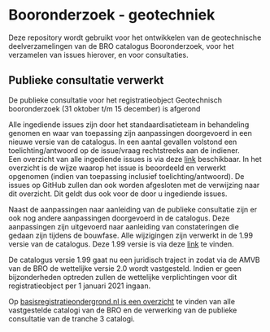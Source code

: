 # Booronderzoek - geotechniek
Deze repository wordt gebruikt voor het ontwikkelen van de geotechnische deelverzamelingen van de BRO catalogus Booronderzoek, voor het verzamelen van issues hierover, en voor consultaties. 

## Publieke consultatie verwerkt

De publieke consultatie voor het registratieobject Geotechnisch booronderzoek (31 oktober t/m 15 december) is afgerond


Alle ingediende issues zijn door het standaardisatieteam in behandeling genomen en waar van toepassing zijn aanpassingen doorgevoerd in een nieuwe versie van de catalogus. In een aantal gevallen volstond een toelichting/antwoord op de issue/vraag rechtstreeks aan de indiener.  
Een overzicht van alle ingediende issues is via deze [link][6] beschikbaar. In het overzicht is de wijze waarop het issue is beoordeeld en verwerkt opgenomen (indien van toepassing inclusief toelichting/antwoord). De issues op GitHub zullen dan ook worden afgesloten met de verwijzing naar dit overzicht. Dit geldt dus ook voor de door u ingediende issues. 

Naast de aanpassingen naar aanleiding van de publieke consultatie zijn er ook nog andere aanpassingen doorgevoerd in de catalogus. Deze aanpassingen zijn uitgevoerd naar aanleiding van constateringen die gedaan zijn tijdens de bouwfase. Alle wijzigingen zijn verwerkt in de 1.99 versie van de catalogus. Deze 1.99 versie is via deze [link][7] te vinden.

De catalogus versie 1.99 gaat nu een juridisch traject in zodat via de AMVB van de BRO de wettelijke versie 2.0 wordt vastgesteld. Indien er geen bijzonderheden optreden zullen de wettelijke verplichtingen voor dit registratieobject per 1 januari 2021 ingaan.

Op [basisregistratieondergrond.nl is een overzicht][8] te vinden van alle vastgestelde catalogi van de BRO en de verwerking van de publieke consultatie van de tranche 3 catalogi.

[1]: https://github.com/BROprogramma/BHR-GT/raw/gh-pages/20191031%20Catalogus%20Booronderzoek%20-%20Geotechnische%20boormonsteranalyse%20en%20Geotechnische%20boormonsterbeschrijving.pdf
[2]: https://github.com/BROprogramma/BHR-GT/blob/gh-pages/consultatie-instructie.md
[3]: https://github.com/BROprogramma/BHR-GT/raw/gh-pages/Inleiding_catalogus_BHRGT_1.9%20okt2019.pdf
[4]: https://github.com/BROprogramma/BHR-GT/issues?utf8=%E2%9C%93&q=is%3Aissue+label%3A%22Bevinding+realisatie%22+label%3A%22tranche+2%22+
[5]: https://github.com/BROprogramma/BHR-GT/issues?utf8=%E2%9C%93&q=is%3Aissue+label%3A%22tranche+2%22+label%3A%22beheerrelease+2020-1%22+
[6]: https://basisregistratieondergrond.nl/publish/library/265/terugkoppeling_publieke_consultatie_bhr-gt.xlsx
[7]: https://basisregistratieondergrond.nl/publish/library/265/catalogus_geotechische_boormonsterbeschrijving_en_analyse_v1_99_docx.pdf
[8]: https://basisregistratieondergrond.nl/werken-bro/producten-diensten/standaarden/catalogi/
